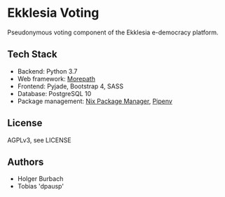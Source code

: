 # Ekklesia Voting

Pseudonymous voting component of the Ekklesia e-democracy platform.

## Tech Stack

* Backend: Python 3.7
* Web framework: [Morepath](https://github.com/morepath/morepath)
* Frontend: Pyjade, Bootstrap 4, SASS
* Database: PostgreSQL 10
* Package management: [Nix Package Manager](https://nixos.org/nix), [Pipenv](https://pipenv.org)

## License

AGPLv3, see LICENSE

## Authors

* Holger Burbach
* Tobias 'dpausp'

